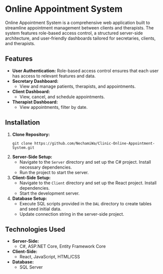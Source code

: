 # Online Appointment System

Online Appointment System is a comprehensive web application built to streamline appointment management between clients and therapists. The system features role-based access control, a structured server-side architecture, and user-friendly dashboards tailored for secretaries, clients, and therapists.

## Features

- **User Authentication:** Role-based access control ensures that each user has access to relevant features and data.
- **Secretary Dashboard:**
  - View and manage patients, therapists, and appointments.
- **Client Dashboard:**
  - View, cancel, and schedule appointments.
- **Therapist Dashboard:**
  - View appointments, filter by date.

## Installation

1. **Clone Repository:**
   ```
   git clone https://github.com/NechamiWa/Clinic-Online-Appointment-System.git
   ```
2. **Server-Side Setup:**
   - Navigate to the `Server` directory and set up the C# project. Install necessary dependencies.
   - Run the project to start the server.
3. **Client-Side Setup:**
   - Navigate to the `Client` directory and set up the React project. Install dependencies.
   - Start the development server.
4. **Database Setup:**
   - Execute SQL scripts provided in the `DAL` directory to create tables and seed initial data.
   - Update connection string in the server-side project.

## Technologies Used

- **Server-Side:**
  - C#, ASP.NET Core, Entity Framework Core
- **Client-Side:**
  - React, JavaScript, HTML/CSS
- **Database:**
  - SQL Server

